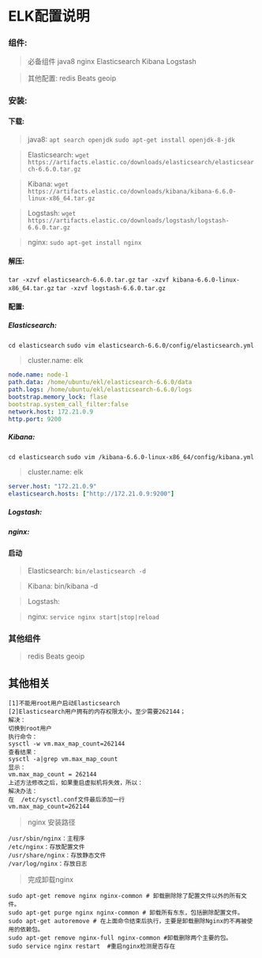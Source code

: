# ELK配置说明

### 组件:
> 必备组件
java8
nginx
Elasticsearch
Kibana
Logstash

> 其他配置:
redis
Beats
geoip

### 安装:
#### 下载:
> java8:
`apt search openjdk`
`sudo apt-get install openjdk-8-jdk`

> Elasticsearch:
`wget https://artifacts.elastic.co/downloads/elasticsearch/elasticsearch-6.6.0.tar.gz`

> Kibana:
`wget https://artifacts.elastic.co/downloads/kibana/kibana-6.6.0-linux-x86_64.tar.gz`

> Logstash:
`wget https://artifacts.elastic.co/downloads/logstash/logstash-6.6.0.tar.gz`

> nginx:
`sudo apt-get install nginx`

#### 解压:
`tar -xzvf elasticsearch-6.6.0.tar.gz`
`tar -xzvf kibana-6.6.0-linux-x86_64.tar.gz`
`tar -xzvf logstash-6.6.0.tar.gz`

#### 配置:
##### Elasticsearch:
`cd elasticsearch`
`sudo vim elasticsearch-6.6.0/config/elasticsearch.yml`
>cluster.name: elk
```yml
node.name: node-1
path.data: /home/ubuntu/ekl/elasticsearch-6.6.0/data
path.logs: /home/ubuntu/ekl/elasticsearch-6.6.0/logs
bootstrap.memory_lock: flase
bootstrap.system_call_filter:false
network.host: 172.21.0.9
http.port: 9200

```



##### Kibana:
`cd elasticsearch`
`sudo vim /kibana-6.6.0-linux-x86_64/config/kibana.yml`
>cluster.name: elk
```yml
server.host: "172.21.0.9"
elasticsearch.hosts: ["http://172.21.0.9:9200"]
```


##### Logstash:


##### nginx:


#### 启动
> Elasticsearch:
`bin/elasticsearch -d
`

> Kibana:
bin/kibana -d

> Logstash:


> nginx:
`service nginx start|stop|reload`

### 其他组件
> redis
> Beats
> geoip

## 其他相关
```
[1]不能用root用户启动Elasticsearch
[2]Elasticsearch用户拥有的内存权限太小，至少需要262144；
解决：
切换到root用户
执行命令：
sysctl -w vm.max_map_count=262144
查看结果：
sysctl -a|grep vm.max_map_count
显示：
vm.max_map_count = 262144
上述方法修改之后，如果重启虚拟机将失效，所以：
解决办法：
在  /etc/sysctl.conf文件最后添加一行
vm.max_map_count=262144
```

> nginx 安装路径
```
/usr/sbin/nginx：主程序
/etc/nginx：存放配置文件
/usr/share/nginx：存放静态文件
/var/log/nginx：存放日志
```

> 完成卸载nginx
```
sudo apt-get remove nginx nginx-common # 卸载删除除了配置文件以外的所有文件。
sudo apt-get purge nginx nginx-common # 卸载所有东东，包括删除配置文件。
sudo apt-get autoremove # 在上面命令结束后执行，主要是卸载删除Nginx的不再被使用的依赖包。
sudo apt-get remove nginx-full nginx-common #卸载删除两个主要的包。
sudo service nginx restart  #重启nginx检测是否存在
```